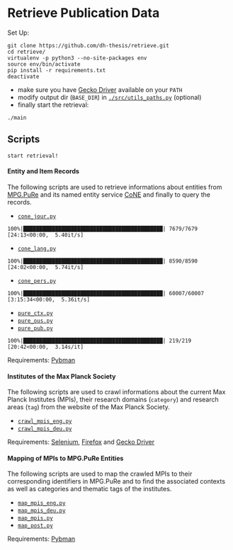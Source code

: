# Retrieve Publication Data

Set Up:

```
git clone https://github.com/dh-thesis/retrieve.git
cd retrieve/
virtualenv -p python3 --no-site-packages env
source env/bin/activate
pip install -r requirements.txt
deactivate
```

- make sure you have [Gecko Driver](https://github.com/mozilla/geckodriver/releases/) available on your `PATH`
- modify output dir (`BASE_DIR`) in [`./src/utils_paths.py`](./src/utils_paths.py) (optional)
- finally start the retrieval:

```
./main
```

## Scripts

```
start retrieval!
```

#### Entity and Item Records

The following scripts are used to retrieve informations about entities from [MPG.PuRe](https://pure.mpg.de) and its named entity service [CoNE](https://pure.mpg.de/cone/) and finally to query the records.

- [`cone_jour.py`](./src/cone_jour.py)

```
100%|████████████████████████████████████████████| 7679/7679 [24:13<00:00,  5.40it/s]
```

- [`cone_lang.py`](./src/cone_lang.py)

```
100%|████████████████████████████████████████████| 8590/8590 [24:02<00:00,  5.74it/s]
```

- [`cone_pers.py`](./src/cone_pers.py)

```
100%|████████████████████████████████████████████| 60007/60007 [3:15:34<00:00,  5.36it/s]
```

- [`pure_ctx.py`](./src/pure_ctx.py)
- [`pure_ous.py`](./src/pure_ous.py)
- [`pure_pub.py`](./src/pure_pub.py)

```
100%|████████████████████████████████████████████| 219/219 [20:42<00:00,  3.14s/it]
```

Requirements: [Pybman](https://pypi.org/project/pybman/)

#### Institutes of the Max Planck Society

The following scripts are used to crawl informations about the current Max Planck Institutes (MPIs), their research domains (`category`) and research areas (`tag`) from the website of the Max Planck Society.

- [`crawl_mpis_eng.py`](./src/crawl_mpis_eng.py)
- [`crawl_mpis_deu.py`](./src/crawl_mpis_deu.py)

Requirements: [Selenium](https://pypi.org/project/selenium/), [Firefox](https://www.mozilla.org/en-US/firefox/) and [Gecko Driver](https://github.com/mozilla/geckodriver/releases/)

#### Mapping of MPIs to MPG.PuRe Entities

The following scripts are used to map the crawled MPIs to their corresponding identifiers in MPG.PuRe and to find the associated contexts as well as categories and thematic tags of the institutes.

- [`map_mpis_eng.py`](./src/map_mpis_eng.py)
- [`map_mpis_deu.py`](./src/map_mpis_deu.py)
- [`map_mpis.py`](./src/map_mpis.py)
- [`map_post.py`](./src/map_post.py)

Requirements: [Pybman](https://pypi.org/project/pybman/)
